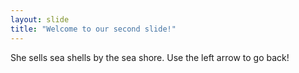 ```yaml
---
layout: slide
title: "Welcome to our second slide!"
---
```

She sells sea shells by the sea shore.
Use the left arrow to go back!
